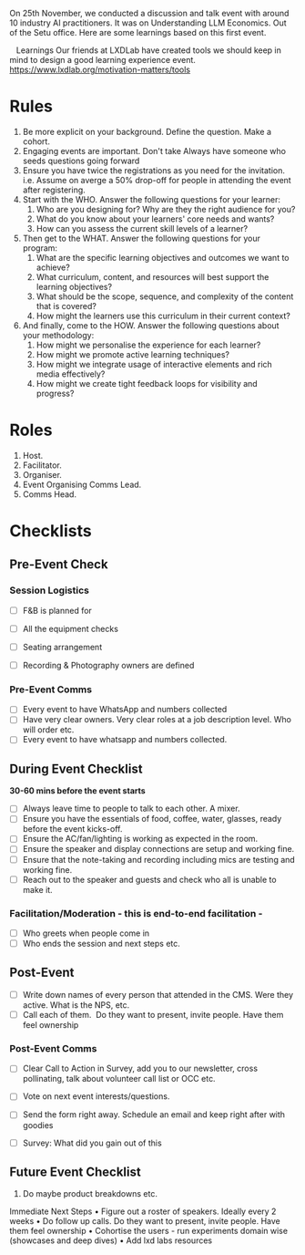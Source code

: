 On 25th November, we conducted a discussion and talk event with around 10 industry AI practitioners. It was on Understanding LLM Economics. Out of the Setu office. Here are some learnings based on this first event.

  
Learnings
Our friends at LXDLab have created tools we should keep in mind to design a good learning experience event.
https://www.lxdlab.org/motivation-matters/tools

# Rules
 1. Be more explicit on your background. Define the question. Make a cohort.
 2. Engaging events are important. Don't take Always have someone who seeds questions going forward
 3. Ensure you have twice the registrations as you need for the invitation. i.e. Assume on averge a 50% drop-off for people in attending the event after registering.
 4. Start with the WHO. Answer the following questions for your learner:
    1. Who are you designing for? Why are they the right audience for you?
    2. What do you know about your learners' core needs and wants?
    3. How can you assess the current skill levels of a learner?
 5. Then get to the WHAT. Answer the following questions for your program:
    1. What are the specific learning objectives and outcomes we want to achieve?
    2. What curriculum, content, and resources will best support the learning objectives?
    3. What should be the scope, sequence, and complexity of the content that is covered?
    4. How might the learners use this curriculum in their current context?
 6. And finally, come to the HOW. Answer the following questions about your methodology:
    1. How might we personalise the experience for each learner?
    2. How might we promote active learning techniques?
    3. How might we integrate usage of interactive elements and rich media effectively?
    4. How might we create tight feedback loops for visibility and progress?

# Roles
1. Host.
2. Facilitator.
3. Organiser.
4. Event Organising Comms Lead.
5. Comms Head.


# Checklists
## Pre-Event Check

### Session Logistics
- [ ] F&B is planned for
- [ ] All the equipment checks
- [ ] Seating arrangement
- [ ] Recording & Photography owners are defined


### Pre-Event Comms
- [ ] Every event to have WhatsApp and numbers collected
- [ ] Have very clear owners. Very clear roles at a job description level. Who will order etc.
- [ ] Every event to have whatsapp and numbers collected.

## During Event Checklist
**30-60 mins before the event starts**
- [ ] Always leave time to people to talk to each other. A mixer.
- [ ] Ensure you have the essentials of food, coffee, water, glasses, ready before the event kicks-off.
- [ ] Ensure the AC/fan/lighting is working as expected in the room.
- [ ] Ensure the speaker and display connections are setup and working fine.
- [ ] Ensure that the note-taking and recording including mics are testing and working fine.
- [ ] Reach out to the speaker and guests and check who all is unable to make it.

 ### Facilitation/Moderation - this is end-to-end facilitation -
 - [ ] Who greets when people come in
 - [ ] Who ends the session and next steps etc.

## Post-Event

- [ ] Write down names of every person that attended in the CMS. Were they active. What is the NPS, etc.
- [ ] Call each of them.  Do they want to present, invite people. Have them feel ownership

### Post-Event Comms
- [ ] Clear Call to Action in Survey, add you to our newsletter, cross pollinating, talk about volunteer call list or OCC etc.
- [ ] Vote on next event interests/questions.
- [ ] Send the form right away. Schedule an email and keep right after with goodies
- [ ] Survey: What did you gain out of this



## Future Event Checklist
 1. Do maybe product breakdowns etc.

Immediate Next Steps
 • Figure out a roster of speakers. Ideally every 2 weeks
 • Do follow up calls. Do they want to present, invite people. Have them feel ownership
 • Cohortise the users - run experiments domain wise (showcases and deep dives)
 • Add lxd labs resources
